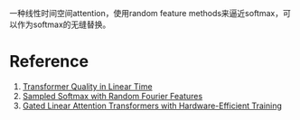 一种线性时间空间attention，使用random feature methods来逼近softmax，可以作为softmax的无缝替换。

# Reference

1. [Transformer Quality in Linear Time](https://proceedings.mlr.press/v162/hua22a/hua22a.pdf)
1. [Sampled Softmax with Random Fourier Features](https://arxiv.org/pdf/1907.10747)
1. [Gated Linear Attention Transformers with Hardware-Efficient Training](https://arxiv.org/pdf/2312.06635)